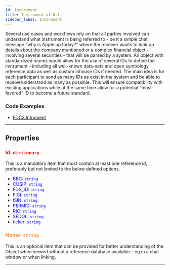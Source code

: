 ```yaml
---
id: instrument
title: Instrument v1.0.1
sidebar_label: Instrument
---
```


Several use cases and workflows rely on that all parties involved can understand what instrument is being referred to - be it a simple chat message "why is Apple up today?" where the receiver wants to look up details about the company mentioned or a complex financial object - involving several securities - that will be parsed by a system. An object with standardized names would allow for the use of several IDs to define the instrument - including all well-known data-sets and open symbology reference data as well as custom inhouse IDs if needed. The main idea is for each participant to send as many IDs as exist in the system and be able to receive/understand as many as possible. This will ensure compatibility with existing applications while at the same time allow for a potential "most-favored" ID to become a future standard.

### Code Examples

* [FDC3 Intrument](https://github.com/FDC3/ContextData/blob/master/src/examples/Instrument.ts)

---

## Properties

###  <span style="color:#ff0000">Id: `dictionary`</span>

This is a mandatory item that must contain at least one reference id, preferably but not limited to the below defined options.

* <span style="color:#0000ff">BBG: `string`</span>
* <span style="color:#0000ff">CUSIP: `string`</span>
* <span style="color:#0000ff">FDS_ID: `string`</span>
* <span style="color:#0000ff">FIGI: `string`</span>
* <span style="color:#0000ff">ISIN: `string`</span>
* <span style="color:#0000ff">PERMID: `string`</span>
* <span style="color:#0000ff">RIC: `string`</span>
* <span style="color:#0000ff">SEDOL: `string`</span>
* <span style="color:#0000ff">ticker: `string`</span>

###  <span style="color:#f49542">Name: `string`</span>

This is an optional item that can be provided for better understanding of the Object when viewed without a reference database available – eg in a chat window or when linking.

---
